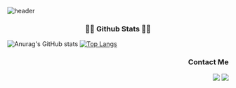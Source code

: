 ![header](https://capsule-render.vercel.app/api?type=waving&color=0:fffefe,100:41b883&fontColor=273849&text=Hi!%20This%20is%20Heechan.&fontSize=35)



<h3 align="center">👩‍💻 Github Stats 👩‍💻</h3>
<div align='left'>

  ![Anurag's GitHub stats](https://github-readme-stats.vercel.app/api?username=HeechanYi&theme=vue&show_icons=true&hide=prs,contribs)
  [![Top Langs](https://github-readme-stats.vercel.app/api/top-langs/?username=HeechanYi&layout=compact&theme=vue)](https://github.com/anuraghazra/github-readme-stats)
</div>

<h3 align="right">Contact Me</h3>
<p align="right">
  <a href="https://hits.seeyoufarm.com"><img src="https://hits.seeyoufarm.com/api/count/incr/badge.svg?url=https%3A%2F%2Fgithub.com%2Fhyeinisfree&count_bg=%2341B883&title_bg=%23CDC2C2&icon=github.svg&icon_color=%23E7E7E7&title=hits&edge_flat=false"/></a>
  <a href="mailto:huichan320@gmail.com"><img src="https://img.shields.io/badge/Gmail-d14836?style=flat-square&logo=Gmail&logoColor=white&link=huichan320@gmail.com"/></a>
</p>


<!--
**HeechanYi/HeechanYi** is a ✨ _special_ ✨ repository because its `README.md` (this file) appears on your GitHub profile.

Here are some ideas to get you started:

- 🔭 I’m currently working on ...
- 🌱 I’m currently learning ...
- 👯 I’m looking to collaborate on ...
- 🤔 I’m looking for help with ...
- 💬 Ask me about ...
- 📫 How to reach me: ...
- 😄 Pronouns: ...
- ⚡ Fun fact: ...
-->
